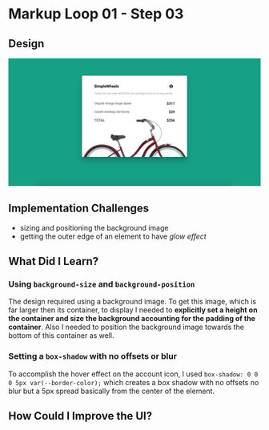 # Markup Loop 01 - Step 03

## Design

![Markup Loop 1 Step 3 Design](./design-mockup.png)

## Implementation Challenges

- sizing and positioning the background image
- getting the outer edge of an element to have _glow effect_

## What Did I Learn?

### Using `background-size` and `background-position`

The design required using a background image. To get this image, which
is far larger then its container, to display I needed to **explicitly
set a height on the container and size the background accounting for the
padding of the container**. Also I needed to position the background
image towards the bottom of this container as well.

### Setting a `box-shadow` with no offsets or blur

To accomplish the hover effect on the account icon, I used `box-shadow: 0 0 0 5px var(--border-color);` which creates a box shadow with no
offsets no blur but a 5px spread basically from the center of the
element.

## How Could I Improve the UI?

